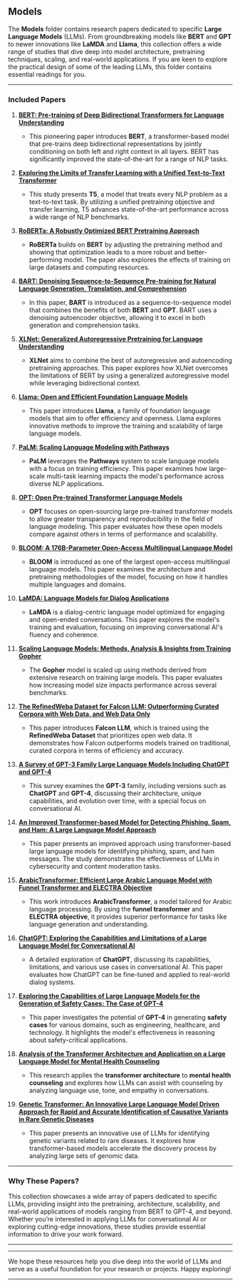 ## **Models**

The **Models** folder contains research papers dedicated to specific **Large Language Models** (LLMs). From groundbreaking models like **BERT** and **GPT** to newer innovations like **LaMDA** and **Llama**, this collection offers a wide range of studies that dive deep into model architecture, pretraining techniques, scaling, and real-world applications. If you are keen to explore the practical design of some of the leading LLMs, this folder contains essential readings for you.

---

### **Included Papers**

1. **[BERT: Pre-training of Deep Bidirectional Transformers for Language Understanding](<link-to-paper>)**  
   - This pioneering paper introduces **BERT**, a transformer-based model that pre-trains deep bidirectional representations by jointly conditioning on both left and right context in all layers. BERT has significantly improved the state-of-the-art for a range of NLP tasks.

2. **[Exploring the Limits of Transfer Learning with a Unified Text-to-Text Transformer](<link-to-paper>)**  
   - This study presents **T5**, a model that treats every NLP problem as a text-to-text task. By utilizing a unified pretraining objective and transfer learning, T5 advances state-of-the-art performance across a wide range of NLP benchmarks.

3. **[RoBERTa: A Robustly Optimized BERT Pretraining Approach](<link-to-paper>)**  
   - **RoBERTa** builds on **BERT** by adjusting the pretraining method and showing that optimization leads to a more robust and better-performing model. The paper also explores the effects of training on large datasets and computing resources.

4. **[BART: Denoising Sequence-to-Sequence Pre-training for Natural Language Generation, Translation, and Comprehension](<link-to-paper>)**  
   - In this paper, **BART** is introduced as a sequence-to-sequence model that combines the benefits of both **BERT** and **GPT**. BART uses a denoising autoencoder objective, allowing it to excel in both generation and comprehension tasks.

5. **[XLNet: Generalized Autoregressive Pretraining for Language Understanding](<link-to-paper>)**  
   - **XLNet** aims to combine the best of autoregressive and autoencoding pretraining approaches. This paper explores how XLNet overcomes the limitations of BERT by using a generalized autoregressive model while leveraging bidirectional context.

6. **[Llama: Open and Efficient Foundation Language Models](<link-to-paper>)**  
   - This paper introduces **Llama**, a family of foundation language models that aim to offer efficiency and openness. Llama explores innovative methods to improve the training and scalability of large language models.

7. **[PaLM: Scaling Language Modeling with Pathways](<link-to-paper>)**  
   - **PaLM** leverages the **Pathways** system to scale language models with a focus on training efficiency. This paper examines how large-scale multi-task learning impacts the model's performance across diverse NLP applications.

8. **[OPT: Open Pre-trained Transformer Language Models](<link-to-paper>)**  
   - **OPT** focuses on open-sourcing large pre-trained transformer models to allow greater transparency and reproducibility in the field of language modeling. This paper evaluates how these open models compare against others in terms of performance and scalability.

9. **[BLOOM: A 176B-Parameter Open-Access Multilingual Language Model](<link-to-paper>)**  
   - **BLOOM** is introduced as one of the largest open-access multilingual language models. This paper examines the architecture and pretraining methodologies of the model, focusing on how it handles multiple languages and domains.

10. **[LaMDA: Language Models for Dialog Applications](<link-to-paper>)**  
    - **LaMDA** is a dialog-centric language model optimized for engaging and open-ended conversations. This paper explores the model's training and evaluation, focusing on improving conversational AI's fluency and coherence.

11. **[Scaling Language Models: Methods, Analysis & Insights from Training Gopher](<link-to-paper>)**  
    - The **Gopher** model is scaled up using methods derived from extensive research on training large models. This paper evaluates how increasing model size impacts performance across several benchmarks.

12. **[The RefinedWeba Dataset for Falcon LLM: Outperforming Curated Corpora with Web Data, and Web Data Only](<link-to-paper>)**  
    - This paper introduces **Falcon LLM**, which is trained using the **RefinedWeba Dataset** that prioritizes open web data. It demonstrates how Falcon outperforms models trained on traditional, curated corpora in terms of efficiency and accuracy.

13. **[A Survey of GPT-3 Family Large Language Models Including ChatGPT and GPT-4](<link-to-paper>)**  
    - This survey examines the **GPT-3** family, including versions such as **ChatGPT** and **GPT-4**, discussing their architecture, unique capabilities, and evolution over time, with a special focus on conversational AI.

14. **[An Improved Transformer-based Model for Detecting Phishing, Spam, and Ham: A Large Language Model Approach](<link-to-paper>)**  
    - This paper presents an improved approach using transformer-based large language models for identifying phishing, spam, and ham messages. The study demonstrates the effectiveness of LLMs in cybersecurity and content moderation tasks.

15. **[ArabicTransformer: Efficient Large Arabic Language Model with Funnel Transformer and ELECTRA Objective](<link-to-paper>)**  
    - This work introduces **ArabicTransformer**, a model tailored for Arabic language processing. By using the **funnel transformer** and **ELECTRA objective**, it provides superior performance for tasks like language generation and understanding.

16. **[ChatGPT: Exploring the Capabilities and Limitations of a Large Language Model for Conversational AI](<link-to-paper>)**  
    - A detailed exploration of **ChatGPT**, discussing its capabilities, limitations, and various use cases in conversational AI. This paper evaluates how ChatGPT can be fine-tuned and applied to real-world dialog systems.

17. **[Exploring the Capabilities of Large Language Models for the Generation of Safety Cases: The Case of GPT-4](<link-to-paper>)**  
    - This paper investigates the potential of **GPT-4** in generating **safety cases** for various domains, such as engineering, healthcare, and technology. It highlights the model's effectiveness in reasoning about safety-critical applications.

18. **[Analysis of the Transformer Architecture and Application on a Large Language Model for Mental Health Counseling](<link-to-paper>)**  
    - This research applies the **transformer architecture** to **mental health counseling** and explores how LLMs can assist with counseling by analyzing language use, tone, and empathy in conversations.

19. **[Genetic Transformer: An Innovative Large Language Model Driven Approach for Rapid and Accurate Identification of Causative Variants in Rare Genetic Diseases](<link-to-paper>)**  
    - This paper presents an innovative use of LLMs for identifying genetic variants related to rare diseases. It explores how transformer-based models accelerate the discovery process by analyzing large sets of genomic data.

---

### **Why These Papers?**

This collection showcases a wide array of papers dedicated to specific LLMs, providing insight into the pretraining, architecture, scalability, and real-world applications of models ranging from BERT to GPT-4, and beyond. Whether you’re interested in applying LLMs for conversational AI or exploring cutting-edge innovations, these studies provide essential information to drive your work forward.

---


---

We hope these resources help you dive deep into the world of LLMs and serve as a useful foundation for your research or projects. Happy exploring!

---


